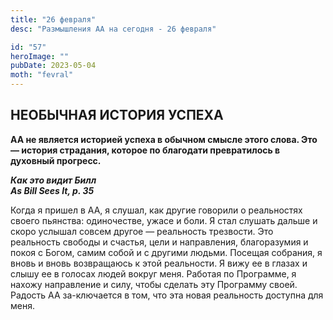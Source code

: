 ```yaml
---
title: "26 февраля"
desc: "Размышления АА на сегодня - 26 февраля"

id: "57"
heroImage: ""
pubDate: 2023-05-04
moth: "fevral"
---
```


## НЕОБЫЧНАЯ ИСТОРИЯ УСПЕХА

**АА не является историей успеха в обычном смысле этого слова. Это — история
страдания, которое по благодати превратилось в духовный прогресс.**

**_Как это видит Билл  
As Bill Sees It, p. 35_**

Когда я пришел в АА, я слушал, как другие говорили о реальностях своего
пьянства: одиночестве, ужасе и боли. Я стал слушать дальше и скоро услышал
совсем другое — реальность трезвости. Это реальность свободы и счастья, цели и
направления, благоразумия и покоя с Богом, самим собой и с другими людьми.
Посещая собрания, я вновь и вновь возвращаюсь к этой реальности. Я вижу ее в
глазах и слышу ее в голосах людей вокруг меня. Работая по Программе, я нахожу
направление и силу, чтобы сделать эту Программу своей. Радость АА за-ключается
в том, что эта новая реальность доступна для меня.
